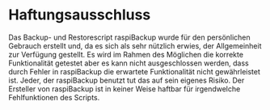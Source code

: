 # Haftungsausschluss

Das Backup- und Restorescript raspiBackup wurde für den persönlichen Gebrauch
erstellt und, da es sich als sehr nützlich erwies, der Allgemeinheit zur
Verfügung gestellt. Es wird im Rahmen des Möglichen die korrekte Funktionalität
getestet aber es kann nicht ausgeschlossen werden, dass durch Fehler in
raspiBackup die erwartete Funktionalität nicht gewährleistet ist. Jeder, der
raspiBackup benutzt tut das auf sein eigenes Risiko. Der Ersteller von
raspiBackup ist in keiner Weise haftbar für irgendwelche Fehlfunktionen des
Scripts.

